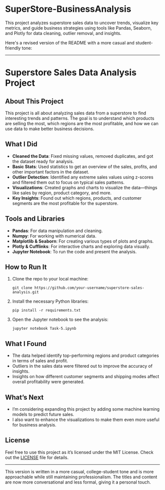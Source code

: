 # SuperStore-BusinessAnalysis
This project analyzes superstore sales data to uncover trends, visualize key metrics, and guide business strategies using tools like Pandas, Seaborn, and Plotly for data cleaning, outlier removal, and insights.

Here's a revised version of the README with a more casual and student-friendly tone:

---

# Superstore Sales Data Analysis Project

## About This Project
This project is all about analyzing sales data from a superstore to find interesting trends and patterns. The goal is to understand which products are selling the most, which regions are the most profitable, and how we can use data to make better business decisions.

## What I Did
- **Cleaned the Data**: Fixed missing values, removed duplicates, and got the dataset ready for analysis.
- **Basic Stats**: Used statistics to get an overview of the sales, profits, and other important factors in the dataset.
- **Outlier Detection**: Identified any extreme sales values using z-scores and filtered them out to focus on typical sales patterns.
- **Visualizations**: Created graphs and charts to visualize the data—things like sales by region, product category, and more.
- **Key Insights**: Found out which regions, products, and customer segments are the most profitable for the superstore.

## Tools and Libraries
- **Pandas**: For data manipulation and cleaning.
- **Numpy**: For working with numerical data.
- **Matplotlib & Seaborn**: For creating various types of plots and graphs.
- **Plotly & Cufflinks**: For interactive charts and exploring data visually.
- **Jupyter Notebook**: To run the code and present the analysis.

## How to Run It
1. Clone the repo to your local machine:
   ```
   git clone https://github.com/your-username/superstore-sales-analysis.git
   ```
2. Install the necessary Python libraries:
   ```
   pip install -r requirements.txt
   ```
3. Open the Jupyter notebook to see the analysis:
   ```
   jupyter notebook Task-5.ipynb
   ```

## What I Found
- The data helped identify top-performing regions and product categories in terms of sales and profit.
- Outliers in the sales data were filtered out to improve the accuracy of insights.
- Insights on how different customer segments and shipping modes affect overall profitability were generated.

## What’s Next
- I’m considering expanding this project by adding some machine learning models to predict future sales.
- I also want to enhance the visualizations to make them even more useful for business analysis.

## License
Feel free to use this project as it’s licensed under the MIT License. Check out the [LICENSE](LICENSE) file for details.

---

This version is written in a more casual, college-student tone and is more approachable while still maintaining professionalism. The titles and content are now more conversational and less formal, giving it a personal touch.
